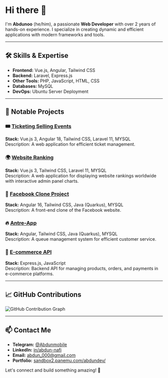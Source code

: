 # Hi there 👋  

I'm **Abdunoo** (he/him), a passionate **Web Developer** with over 2 years of hands-on experience. I specialize in creating dynamic and efficient applications with modern frameworks and tools.

---

## 🛠 Skills & Expertise  
- **Frontend:** Vue.js, Angular, Tailwind CSS  
- **Backend:** Laravel, Express.js  
- **Other Tools:** PHP, JavaScript, HTML, CSS  
- **Databases:** MySQL  
- **DevOps:** Ubuntu Server Deployment  

---

## 📂 Notable Projects  

### 🎟 [Ticketing Selling Events](https://github.com/Abdunoo/ticketing-selling-events-vuejs3-angular-18-and-laravel-11)  
**Stack:** Vue.js 3, Angular 18, Tailwind CSS, Laravel 11, MYSQL  
Description: A web application for efficient ticket management.  

### 🌍 [Website Ranking](https://github.com/Abdunoo/website-rangking)  
**Stack:** Vue.js 3, Tailwind CSS, Laravel 11, MYSQL  
Description: A web application for displaying website rankings worldwide with interactive admin panel charts.  

### 📱 [Facebook Clone Project](https://github.com/Abdunoo/Facebook-Clone-Project)  
**Stack:** Angular 16, Tailwind CSS, Java (Quarkus), MYSQL  
Description: A front-end clone of the Facebook website.  

### 🔥 [Antre-App](https://github.com/Abdunoo/antre-app-angular-tailwind-java-quarkus)  
**Stack:** Angular, Tailwind CSS, Java (Quarkus), MYSQL  
Description: A queue management system for efficient customer service.  

### 🛒 [E-commerce API](https://github.com/Abdunoo/E-commerce-API-expressjs)  
**Stack:** Express.js, JavaScript  
Description: Backend API for managing products, orders, and payments in e-commerce platforms.  

---

## 📈 GitHub Contributions  
![GitHub Contribution Graph](https://github-readme-streak-stats.herokuapp.com/?user=Abdunoo&theme=light)  

---

## 📫 Contact Me  
- **Telegram:** [@Abdunmobile](https://t.me/Abdunmobile)  
- **LinkedIn:** [in/abdun-nafi](https://www.linkedin.com/in/abdun-nafi)  
- **Email:** [abdun_000@gmail.com](mailto:abdun_000@gmail.com)  
- **Portfolio:** [sandbox2.panemu.com/abdundev/](https://sandbox2.panemu.com/abdundev/)  

Let's connect and build something amazing! 🚀  
